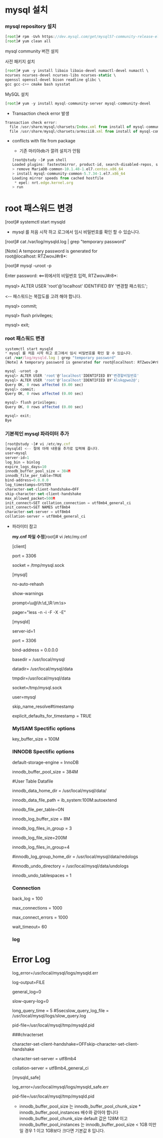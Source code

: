 # mysql 설치

### mysql repository 설치

```jsx
[root]# rpm -Uvh https://dev.mysql.com/get/mysql57-community-release-el7-11.noarch.rpm
[root]# yum clean all
```

mysql community 버전 설치

사전 패키지 설치

```jsx
[root]# yum -y install libaio libaio-devel numactl-devel numactl \
ncurses ncurses-devel ncurses-libs ncurses-static \
openssl openssl-devel bison readline glibc \
gcc gcc-c++ cmake bash sysstat
```

MySQL 설치

```jsx
[root]# yum -y install mysql-community-server mysql-community-devel
```

- Transaction check error 발생

```jsx
Transaction check error:
  file /usr/share/mysql/charsets/Index.xml from install of mysql-community-common-5.7.34-1.el7.x86_64 conflicts with file from package MariaDB-common-10.1.48-1.el7.centos.x86_64
  file /usr/share/mysql/charsets/armscii8.xml from install of mysql-community-common-5.7.34-1.el7.x86_64 conflicts with file from package MariaDB-common-10.1.48-1.el7.centos.x86_64
```

- conflicts with file from package
    - 기존 마리아db가 깔려 설치가 안됨

    ```jsx
    [root@study ~]# yum shell
    Loaded plugins: fastestmirror, product-id, search-disabled-repos, subscription-manager
    > remove MariaDB-common-10.1.48-1.el7.centos.x86_64
    > install mysql-community-common-5.7.34-1.el7.x86_64
    Loading mirror speeds from cached hostfile
     * epel: nrt.edge.kernel.org
    > run

    ```

# root 패스워드 변경

[root]# systemctl start mysqld

- mysql 를 처음 시작 하고 로그에서 임시 비밀번호를 확인 할 수 있습니다.

[root]# cat /var/log/mysqld.log | grep "temporary password"

[Note] A temporary password is generated for root@localhost: RTZwovJ#r8*:

[root]# mysql -uroot -p

Enter password: <==위에서의 비밀번호 입력, RTZwovJ#r8*:

mysql> ALTER USER 'root'@'localhost' IDENTIFIED BY '변경할 패스워드';

<-- 패스워드는 복잡도를 고려 해야 합니다.

mysql> commit;

mysql> flush privileges;

mysql> exit;

### root 패스워드 변경

```jsx
systemctl start mysqld
* mysql 를 처음 시작 하고 로그에서 임시 비밀번호를 확인 할 수 있습니다.
cat /var/log/mysqld.log | grep "temporary password"
[Note] A temporary password is generated for root@localhost: RTZwovJ#r8*:

mysql -uroot -p
mysql> ALTER USER 'root'@'localhost'IDENTIFIED BY'변경할비밀번호'
mysql> ALTER USER 'root'@'localhost'IDENTIFIED BY'Alskqpwo2@';
Query OK, 0 rows affected (0.00 sec)
mysql> commit;
Query OK, 0 rows affected (0.00 sec)

mysql> flush privileges;
Query OK, 0 rows affected (0.00 sec)

mysql> exit;
Bye
```

### 기본적인 mysql 파라미터 추가

```jsx
[root@study ~]# vi /etc/my.cnf
[mysqld] <-- 절에 아래 내용을 추가로 입력해 줍니다.
user=mysql
server-id=1
log_bin = binlog
expire_logs_days=10
innodb_buffer_pool_size = 384M
innodb_file_per_table=TRUE
bind-address=0.0.0.0
log_timestamps=SYSTEM
character-set-client-handshake=OFF
skip-character-set-client-handshake
max_allowed_packet=500M
init_connect=SET collation_connection = utf8mb4_general_ci
init_connect=SET NAMES utf8mb4
character-set-server = utf8mb4
collation-server = utf8mb4_general_ci
```

- 파라미터 참고

    **my.cnf 파일 수정**[root]# vi /etc/my.cnf

    [client]

    port = 3306

    socket = /tmp/mysql.sock

    [mysql]

    no-auto-rehash

    show-warnings

    prompt=\u@\h:\d_\R:\m:\\s>

    pager="less -n -i -F -X -E"

    [mysqld]

    server-id=1

    port = 3306

    bind-address = 0.0.0.0

    basedir = /usr/local/mysql

    datadir= /usr/local/mysql/data

    tmpdir=/usr/local/mysql/data

    socket=/tmp/mysql.sock

    user=mysql

    skip_name_resolve#timestamp

    explicit_defaults_for_timestamp = TRUE

    ### MyISAM Spectific options

    key_buffer_size = 100M

    ### INNODB Spectific options

    default-storage-engine = InnoDB

    innodb_buffer_pool_size = 384M

    #User Table Datafile

    innodb_data_home_dir = /usr/local/mysql/data/

    innodb_data_file_path = ib_system:100M:autoextend

    innodb_file_per_table=ON

    innodb_log_buffer_size = 8M

    innodb_log_files_in_group = 3

    innodb_log_file_size=200M

    innodb_log_files_in_group=4

    #innodb_log_group_home_dir = /usr/local/mysql/data/redologs

    #innodb_undo_directory = /usr/local/mysql/data/undologs

    innodb_undo_tablespaces = 1

    ### Connection

    back_log = 100

    max_connections = 1000

    max_connect_errors = 1000

    wait_timeout= 60

    ### log

    # Error Log

    log_error=/usr/local/mysql/logs/mysqld.err

    log-output=FILE

    general_log=0

    slow-query-log=0

    long_query_time = 5 #5secslow_query_log_file = /usr/local/mysql/logs/slow_query.log

    pid-file=/usr/local/mysql/tmp/mysqld.pid

    ###chracterset

    character-set-client-handshake=OFFskip-character-set-client-handshake

    character-set-server = utf8mb4

    collation-server = utf8mb4_general_ci

    [mysqld_safe]

    log_error=/usr/local/mysql/logs/mysqld_safe.err

    pid-file=/usr/local/mysql/tmp/mysqld.pid

    - innodb_buffer_pool_size 는 innodb_buffer_pool_chunk_size * innodb_buffer_pool_instances 배수와 같아야 합니다innodb_buffer_pool_chunk_size default 값은 128M 이고innodb_buffer_pool_instances 는 innodb_buffer_pool_size < 1GB 미만일 경우 1 이고 1GB보다 크다면 기본값 8 입니다.